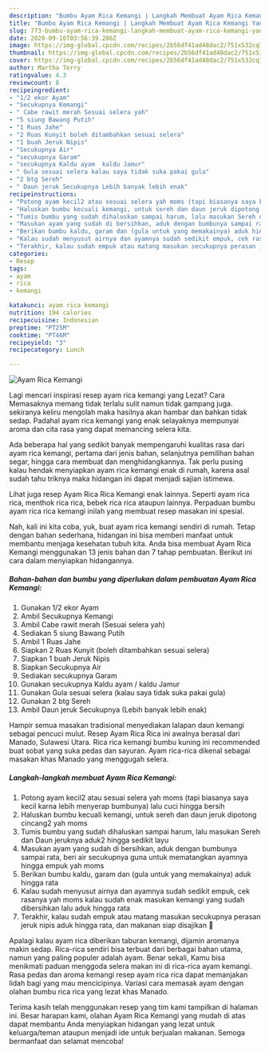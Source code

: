 ```yaml
---
description: "Bumbu Ayam Rica Kemangi | Langkah Membuat Ayam Rica Kemangi Yang Bikin Ngiler"
title: "Bumbu Ayam Rica Kemangi | Langkah Membuat Ayam Rica Kemangi Yang Bikin Ngiler"
slug: 773-bumbu-ayam-rica-kemangi-langkah-membuat-ayam-rica-kemangi-yang-bikin-ngiler
date: 2020-09-16T03:56:39.286Z
image: https://img-global.cpcdn.com/recipes/2b56df41ad48dac2/751x532cq70/ayam-rica-kemangi-foto-resep-utama.jpg
thumbnail: https://img-global.cpcdn.com/recipes/2b56df41ad48dac2/751x532cq70/ayam-rica-kemangi-foto-resep-utama.jpg
cover: https://img-global.cpcdn.com/recipes/2b56df41ad48dac2/751x532cq70/ayam-rica-kemangi-foto-resep-utama.jpg
author: Martha Terry
ratingvalue: 4.3
reviewcount: 8
recipeingredient:
- "1/2 ekor Ayam"
- "Secukupnya Kemangi"
- " Cabe rawit merah Sesuai selera yah"
- "5 siung Bawang Putih"
- "1 Ruas Jahe"
- "2 Ruas Kunyit boleh ditambahkan sesuai selera"
- "1 buah Jeruk Nipis"
- "Secukupnya Air"
- "secukupnya Garam"
- "secukupnya Kaldu ayam  kaldu Jamur"
- " Gula sesuai selera kalau saya tidak suka pakai gula"
- "2 btg Sereh"
- " Daun jeruk Secukupnya Lebih banyak lebih enak"
recipeinstructions:
- "Potong ayam kecil2 atau sesuai selera yah moms (tapi biasanya saya kecil karna lebih menyerap bumbunya) lalu cuci hingga bersih"
- "Haluskan bumbu kecuali kemangi, untuk sereh dan daun jeruk dipotong cincang2 yah moms"
- "Tumis bumbu yang sudah dihaluskan sampai harum, lalu masukan Sereh dan Daun jeruknya aduk2 hingga sedikit layu"
- "Masukan ayam yang sudah di bersihkan, aduk dengan bumbunya sampai rata, beri air secukupnya guna untuk mematangkan ayamnya hingga empuk yah moms"
- "Berikan bumbu kaldu, garam dan (gula untuk yang memakainya) aduk hingga rata"
- "Kalau sudah menyusut airnya dan ayamnya sudah sedikit empuk, cek rasanya yah moms kalau sudah enak masukan kemangi yang sudah dibersihkan lalu aduk hingga rata"
- "Terakhir, kalau sudah empuk atau matang masukan secukupnya perasan jeruk nipis aduk hingga rata, dan makanan siap disajikan 🙂"
categories:
- Resep
tags:
- ayam
- rica
- kemangi

katakunci: ayam rica kemangi 
nutrition: 194 calories
recipecuisine: Indonesian
preptime: "PT25M"
cooktime: "PT46M"
recipeyield: "3"
recipecategory: Lunch

---
```



![Ayam Rica Kemangi](https://img-global.cpcdn.com/recipes/2b56df41ad48dac2/751x532cq70/ayam-rica-kemangi-foto-resep-utama.jpg)

Lagi mencari inspirasi resep ayam rica kemangi yang Lezat? Cara Memasaknya memang tidak terlalu sulit namun tidak gampang juga. sekiranya keliru mengolah maka hasilnya akan hambar dan bahkan tidak sedap. Padahal ayam rica kemangi yang enak selayaknya mempunyai aroma dan cita rasa yang dapat memancing selera kita.

Ada beberapa hal yang sedikit banyak mempengaruhi kualitas rasa dari ayam rica kemangi, pertama dari jenis bahan, selanjutnya pemilihan bahan segar, hingga cara membuat dan menghidangkannya. Tak perlu pusing kalau hendak menyiapkan ayam rica kemangi enak di rumah, karena asal sudah tahu triknya maka hidangan ini dapat menjadi sajian istimewa.

Lihat juga resep Ayam Rica Rica Kemangi enak lainnya. Seperti ayam rica rica, menthok rica rica, bebek rica rica ataupun lainnya. Perpaduan bumbu ayam rica rica kemangi inilah yang membuat resep masakan ini spesial.


Nah, kali ini kita coba, yuk, buat ayam rica kemangi sendiri di rumah. Tetap dengan bahan sederhana, hidangan ini bisa memberi manfaat untuk membantu menjaga kesehatan tubuh kita. Anda bisa membuat Ayam Rica Kemangi menggunakan 13 jenis bahan dan 7 tahap pembuatan. Berikut ini cara dalam menyiapkan hidangannya.

<!--inarticleads1-->

##### Bahan-bahan dan bumbu yang diperlukan dalam pembuatan Ayam Rica Kemangi:

1. Gunakan 1/2 ekor Ayam
1. Ambil Secukupnya Kemangi
1. Ambil  Cabe rawit merah (Sesuai selera yah)
1. Sediakan 5 siung Bawang Putih
1. Ambil 1 Ruas Jahe
1. Siapkan 2 Ruas Kunyit (boleh ditambahkan sesuai selera)
1. Siapkan 1 buah Jeruk Nipis
1. Siapkan Secukupnya Air
1. Sediakan secukupnya Garam
1. Gunakan secukupnya Kaldu ayam / kaldu Jamur
1. Gunakan  Gula sesuai selera (kalau saya tidak suka pakai gula)
1. Gunakan 2 btg Sereh
1. Ambil  Daun jeruk Secukupnya (Lebih banyak lebih enak)


Hampir semua masakan tradisional menyediakan lalapan daun kemangi sebagai pencuci mulut. Resep Ayam Rica Rica ini awalnya berasal dari Manado, Sulawesi Utara. Rica rica kemangi bumbu kuning ini recommended buat sobat yang suka pedas dan sayuran. Ayam rica-rica dikenal sebagai masakan khas Manado yang menggugah selera. 

<!--inarticleads2-->

##### Langkah-langkah membuat Ayam Rica Kemangi:

1. Potong ayam kecil2 atau sesuai selera yah moms (tapi biasanya saya kecil karna lebih menyerap bumbunya) lalu cuci hingga bersih
1. Haluskan bumbu kecuali kemangi, untuk sereh dan daun jeruk dipotong cincang2 yah moms
1. Tumis bumbu yang sudah dihaluskan sampai harum, lalu masukan Sereh dan Daun jeruknya aduk2 hingga sedikit layu
1. Masukan ayam yang sudah di bersihkan, aduk dengan bumbunya sampai rata, beri air secukupnya guna untuk mematangkan ayamnya hingga empuk yah moms
1. Berikan bumbu kaldu, garam dan (gula untuk yang memakainya) aduk hingga rata
1. Kalau sudah menyusut airnya dan ayamnya sudah sedikit empuk, cek rasanya yah moms kalau sudah enak masukan kemangi yang sudah dibersihkan lalu aduk hingga rata
1. Terakhir, kalau sudah empuk atau matang masukan secukupnya perasan jeruk nipis aduk hingga rata, dan makanan siap disajikan 🙂


Apalagi kalau ayam rica diberikan taburan kemangi, dijamin aromanya makin sedap. Rica-rica sendiri bisa terbuat dari berbagai bahan utama, namun yang paling populer adalah ayam. Benar sekali, Kamu bisa menikmati paduan menggoda selera makan ini di rica-rica ayam kemangi. Rasa pedas dan aroma kemangi resep ayam rica rica dapat memanjakan lidah bagi yang mau mencicipinya. Variasi cara memasak ayam dengan olahan bumbu rica rica yang lezat khas Manado. 

Terima kasih telah menggunakan resep yang tim kami tampilkan di halaman ini. Besar harapan kami, olahan Ayam Rica Kemangi yang mudah di atas dapat membantu Anda menyiapkan hidangan yang lezat untuk keluarga/teman ataupun menjadi ide untuk berjualan makanan. Semoga bermanfaat dan selamat mencoba!
